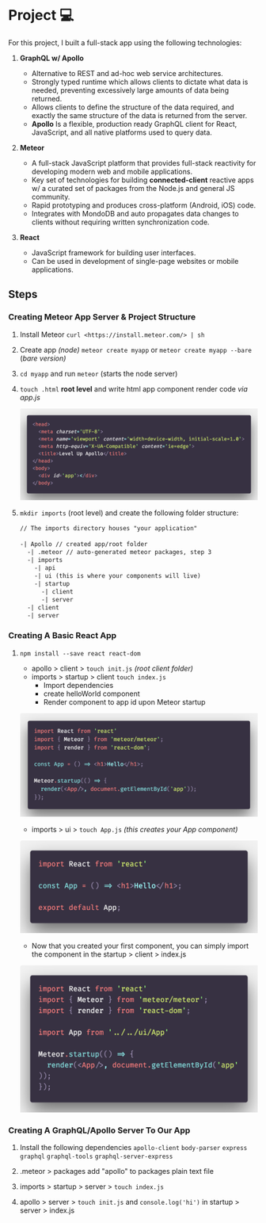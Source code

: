 <!-- markdownlint-disable MD037 -->

# Project 💻

For this project, I built a full-stack app using the following technologies:

1. **GraphQL w/ Apollo**
    * Alternative to REST and ad-hoc web service architectures.
    * Strongly typed runtime which allows clients to dictate what data is needed, preventing excessively large amounts of data being returned.
    * Allows clients to define the structure of the data required, and exactly the same structure of the data is returned from the server.
    * **Apollo** Is a flexible, production ready GraphQL client for React, JavaScript, and all native platforms used to query data.

1. **Meteor**
    * A full-stack JavaScript platform that provides full-stack reactivity for developing modern web and mobile applications.
    * Key set of technologies for building **connected-client** reactive apps w/ a curated set of packages from the Node.js and general JS community.
    * Rapid prototyping and produces cross-platform (Android, iOS) code.
    * Integrates with MondoDB and auto propagates data changes to clients without requiring written synchronization code.

1. **React**
    * JavaScript framework for building user interfaces.
    * Can be used in development of single-page websites or mobile applications.

## Steps

### Creating Meteor App Server & Project Structure

1. Install Meteor `curl <https://install.meteor.com/> | sh`

1. Create app *(node)* `meteor create myapp` or `meteor create myapp --bare` (*bare version)*

1. `cd myapp` and run `meteor` (starts the node server)

1. `touch .html` **root level** and write html app component render code *via app.js*

    ![React Meteor App](/polacode/1-app-id-startup.png 'React/Meteor import code')

1. `mkdir imports` (root level) and create the following folder structure:

    ```structure
    // The imports directory houses "your application"

    -| Apollo // created app/root folder
      -| .meteor // auto-generated meteor packages, step 3
      -| imports
        -| api
        -| ui (this is where your components will live)
        -| startup
          -| client
          -| server
      -| client
      -| server
    ```

### Creating A Basic React App

1. `npm install --save react react-dom`
    * apollo > client > `touch init.js` *(root client folder)*
    * imports > startup > client `touch index.js`
        * Import dependencies
        * create helloWorld component
        * Render component to app id upon Meteor startup

    ![React Meteor App](/polacode/2-react-app-setup.png 'React/Meteor import code')

    * imports > ui > `touch App.js` *(this creates your App component)*

    ![React Meteor App](/polacode/3-create-app-component.png 'React/Meteor import code')
    * Now that you created your first component, you can simply import the component in the startup > client > index.js

    ![React Meteor App](/polacode/4-import-ui-app-component.png 'React/Meteor import code')

### Creating A GraphQL/Apollo Server To Our App

1. Install the following dependencies `apollo-client` `body-parser` `express` `graphql` `graphql-tools` `graphql-server-express`

1. .meteor > packages add "apollo" to packages plain text file

1. imports > startup > server > `touch index.js`

1. apollo > server > `touch init.js` and `console.log('hi')` in startup > server > index.js